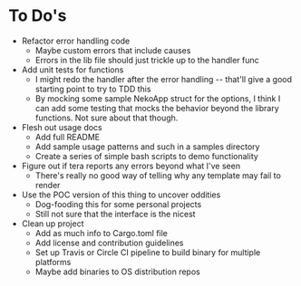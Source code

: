 # To Do's

- Refactor error handling code
  - Maybe custom errors that include causes
  - Errors in the lib file should just trickle up to the handler func
- Add unit tests for functions
  - I might redo the handler after the error handling -- that'll give a good
    starting point to try to TDD this
  - By mocking some sample NekoApp struct for the options, I think I can add
    some testing that mocks the behavior beyond the library functions. Not sure
    about that though.
- Flesh out usage docs
  - Add full README
  - Add sample usage patterns and such in a samples directory
  - Create a series of simple bash scripts to demo functionality
- Figure out if tera reports any errors beyond what I've seen
  - There's really no good way of telling why any template may fail to render
- Use the POC version of this thing to uncover oddities
  - Dog-fooding this for some personal projects
  - Still not sure that the interface is the nicest
- Clean up project
  - Add as much info to Cargo.toml file
  - Add license and contribution guidelines
  - Set up Travis or Circle CI pipeline to build binary for multiple platforms
  - Maybe add binaries to OS distribution repos
